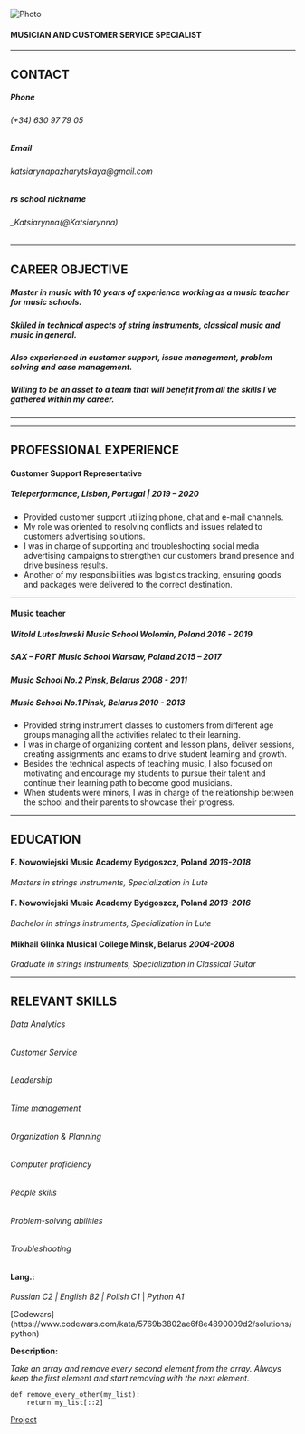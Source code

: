     
![Photo](https://images.app.goo.gl/UeBD5CLRVVoMNUpK9)
#### MUSICIAN AND CUSTOMER SERVICE SPECIALIST
___
	

## CONTACT
	

##### Phone 
###### _(+34) 630 97 79 05_
##### Email
###### _katsiarynapazharytskaya@gmail.com_
##### rs school nickname
###### _Katsiarynna(@Katsiarynna)
	
---
## CAREER OBJECTIVE
##### Master in music with 10 years of experience working as a music teacher for music schools. 
##### Skilled in technical aspects of string instruments, classical music and music in general. 
##### Also experienced in customer support, issue management, problem solving and case management.  
##### Willing to be an asset to a team that will benefit from all the skills I´ve gathered within my career.
---
---
## PROFESSIONAL EXPERIENCE
#### Customer Support Representative
##### Teleperformance, Lisbon, Portugal | 2019 – 2020
+ Provided customer support utilizing phone, chat and e-mail channels.
+ My role was oriented to resolving conflicts 
 and issues related to customers advertising solutions.
+ I was in charge of supporting and troubleshooting social media advertising campaigns 
 to strengthen our customers brand presence and drive business results.
+ Another of my responsibilities was logistics tracking, ensuring goods 
 and packages were delivered to the correct destination.
---
#### Music teacher
##### Witold Lutoslawski Music School   Wolomin, Poland  _2016 - 2019_
##### SAX – FORT Music School               Warsaw, Poland  _2015 – 2017_
##### Music School No.2                                 Pinsk, Belarus  _2008 - 2011_
##### Music School No.1                                 Pinsk, Belarus  _2010 - 2013_
	

+	Provided string instrument classes 
 to customers from different age groups managing all the activities related to their learning.
+	I was in charge of organizing content and lesson plans, deliver sessions, creating assignments and exams to drive student learning and growth.
+	Besides the technical aspects of teaching music,  I also focused on motivating and encourage my students to pursue their talent  and continue their learning path to become good musicians. 
+	When students were minors, I was in charge of the relationship between the school and their parents to showcase their progress.
	
---
	
## EDUCATION
	
#### F. Nowowiejski Music Academy Bydgoszcz, Poland _2016-2018_
_Masters in strings instruments, Specialization in Lute_
	
#### F. Nowowiejski Music Academy Bydgoszcz, Poland _2013-2016_
_Bachelor in strings instruments, Specialization in Lute_
	
#### Mikhail Glinka Musical College Minsk, Belarus  _2004-2008_
_Graduate in strings instruments, Specialization in Classical Guitar_
	
---
## RELEVANT SKILLS
	
###### Data Analytics 
###### Customer Service
###### Leadership
###### Time management
###### Organization & Planning
###### Computer proficiency
###### People skills
###### Problem-solving abilities
###### Troubleshooting
	
#### Lang.: 
_Russian C2 | English B2 | Polish C1_
| _Python A1_
<P/>[Codewars](https://www.codewars.com/kata/5769b3802ae6f8e4890009d2/solutions/python)

__Description:__

_Take an array and remove every second element from the array.
Always keep the first element and start removing with the next element._
	
```
def remove_every_other(my_list):
    return my_list[::2]
```
[Project](https://github.com/Katsiarynna/rsschool-cv)
